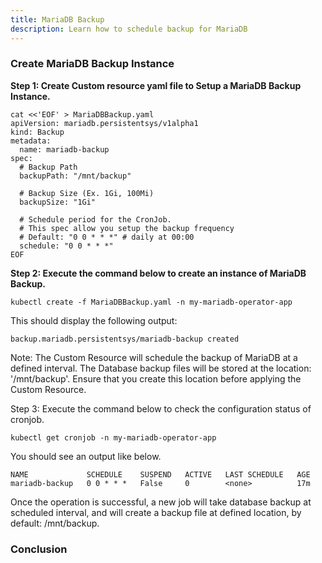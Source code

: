 ```yaml
---
title: MariaDB Backup 
description: Learn how to schedule backup for MariaDB
---
```


### Create MariaDB Backup Instance 

**Step 1: Create Custom resource yaml file to Setup a MariaDB Backup Instance.**

```execute
cat <<'EOF' > MariaDBBackup.yaml
apiVersion: mariadb.persistentsys/v1alpha1
kind: Backup
metadata:
  name: mariadb-backup
spec:
  # Backup Path
  backupPath: "/mnt/backup"

  # Backup Size (Ex. 1Gi, 100Mi)
  backupSize: "1Gi" 

  # Schedule period for the CronJob.
  # This spec allow you setup the backup frequency
  # Default: "0 0 * * *" # daily at 00:00
  schedule: "0 0 * * *"
EOF
```

**Step 2: Execute the command below to create an instance of MariaDB Backup.**


```execute
kubectl create -f MariaDBBackup.yaml -n my-mariadb-operator-app
```


This should display the following output:

```
backup.mariadb.persistentsys/mariadb-backup created
```

Note: The Custom Resource will schedule the backup of MariaDB at a defined interval. The Database backup files will be stored at the location: '/mnt/backup'. Ensure that you create this location before applying the Custom Resource.

Step 3: Execute the command below to check the configuration status of cronjob.


```execute
kubectl get cronjob -n my-mariadb-operator-app
```

You should see an output like below.

```
NAME             SCHEDULE    SUSPEND   ACTIVE   LAST SCHEDULE   AGE
mariadb-backup   0 0 * * *   False     0        <none>          17m
```

Once the operation is successful, a new job will take database backup at scheduled interval, and will create a backup file at defined location, by default: /mnt/backup.

### Conclusion

